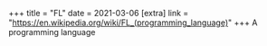 +++
title = "FL"
date = 2021-03-06
[extra]
link = "https://en.wikipedia.org/wiki/FL_(programming_language)"
+++
A programming language

